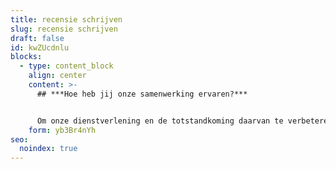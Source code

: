 ```yaml
---
title: recensie schrijven
slug: recensie schrijven
draft: false
id: kwZUcdnlu
blocks:
  - type: content_block
    align: center
    content: >-
      ## ***Hoe heb jij onze samenwerking ervaren?***


      Om onze dienstverlening en de totstandkoming daarvan te verbeteren, is jullie input ontzettend waardevol. Daarom nodigen wij je uit om ons recensie-formulier in te vullen. **Het duurt ongeveer drie minuten.** Dit formulier biedt de kans om je hart te luchten, tips te geven of complimenten uit te delen. Alle informatie gebruiken we intern, mits anders bij de vraag aangegeven. **Een volledig ingevuld formulier én een online recensie** belonen wij met een Bol.com -of Zalando tegoedbon t.w.v. € 25,-. Bij voorbaat dank en veel succes*! Let op: een recensie achterlaten via dit formulier is alleen toegestaan op persoonlijke uitnodiging van Phil & Flo.*
    form: yb3Br4nYh
seo:
  noindex: true
---
```


